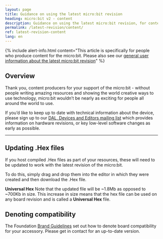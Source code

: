 ```yaml
---
layout: page
title: Guidance on using the latest micro:bit revision
heading: micro:bit v2 - content
description: Guidance on using the latest micro:bit revision, for content producers
permalink: /latest-revision/content/
ref: latest-revision-content
lang: en
---
```


{% include alert-info.html content="This article is specifically for people who produce content for the micro:bit. Please also see our [general user information about the latest micro:bit revision](../)" %}


## Overview 

Thank you, content producers for your support of the micro:bit - without people writing amazing resources and showing the world creative ways to use technology, micro:bit wouldn’t be nearly as exciting for people all around the world to use.

If you’d like to keep up to date with technical information about the device, please sign up to our [DAL, Devices and Editors mailing list](http://eepurl.com/dyRx-v) which provides information on hardware revisions, or key low-level software changes as early as possible. 


----------


## Updating .Hex files

If you host compiled .Hex files as part of your resources, these will need to be updated to work with the latest revision of the micro:bit.

To do this, simply drag and drop them into the editor in which they were created and then download the .Hex file.

**Universal Hex**
Note that the updated file will be ~1.8Mb as opposed to ~700Kb in size. This increase in size means that the hex file can be used on any board revision and is called a  **Universal Hex** file.


## Denoting compatibility

The Foundation [Brand Guidelines](https://microbit.org/brand-guidelines/) set out how to denote board compatibility for your accessory. Please get in contact for an up-to-date version.